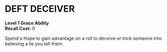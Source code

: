 # DEFT DECEIVER

**Level 1 Grace Ability**  
**Recall Cost:** 0

Spend a Hope to gain advantage on a roll to deceive or trick someone into believing a lie you tell them.